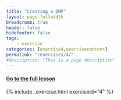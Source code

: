 ```yaml
---
title: "Creating a DMP"
layout: page-fullwidth
breadcrumb: true
header: false
hidefooter: false
tags:
    - exercise
categories: [exercise4,exercisecontent]
permalink: "/exercises/4/"
#description: "This is a page description"
---
```

<h4><a href="{{ site.url }}{{ site.baseurl }}/modules/1/c">Go to the full lesson</a></h4>
{% include _exercise.html exerciseid="4" %}
